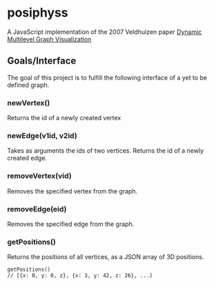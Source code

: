 # posiphyss

A JavaScript implementation of the 2007 Veldhuizen paper [Dynamic Multilevel Graph Visualization](http://arxiv.org/abs/0712.1549)

## Goals/Interface
The goal of this project is to fulfill the following interface of a yet to be defined graph. 

### newVertex() 
Returns the id of a newly created vertex

### newEdge(v1id, v2id) 
Takes as arguments the ids of two vertices. 
Returns the id of a newly created edge.

### removeVertex(vid)
Removes the specified vertex from the graph.

### removeEdge(eid)
Removes the specified edge from the graph.

### getPositions() 
Returns the positions of all vertices, as a JSON array of 3D positions.

```
getPositions()
// [{x: 0, y: 0, z}, {x: 3, y: 42, z: 26}, ...]
```

